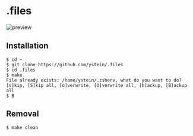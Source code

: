 # .files

![preview](https://raw.github.com/ystein/.files/master/preview.png)

## Installation

```
$ cd ~
$ git clone https://github.com/ystein/.files
$ cd .files
$ make
File already exists: /home/ystein/.zshenv, what do you want to do?
[s]kip, [S]kip all, [o]verwrite, [O]verwrite all, [b]ackup, [B]ackup all
$ B
  ```

## Removal

```
$ make clean
```
